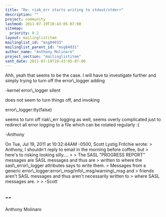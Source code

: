 ```yaml
---
title: "Re: riak_err starts writing to stdout/stderr"
description: ""
project: community
lastmod: 2011-07-19T10:43:05-07:00
sitemap:
  priority: 0.2
layout: mailinglistitem
mailinglist_id: "msg04033"
mailinglist_parent_id: "msg04031"
author_name: "Anthony Molinaro"
project_section: "mailinglistitem"
sent_date: 2011-07-19T10:43:05-07:00
---
```



Ahh, yeah that seems to be the case. I will have to investigate further
and simply trying to turn off the error\\_logger adding

-kernel error\\_logger silent

does not seem to turn things off, and invoking

error\\_logger:tty(false)

seems to turn off riak\\_err logging as well, seems overly complicated
just to redirect all error logging to a file which can be rotated
regularly :(

-Anthony

On Tue, Jul 19, 2011 at 10:32:44AM -0500, Scott Lystig Fritchie wrote:
&gt; Anthony, I shouldn't reply to email in the morning before coffee, but
&gt; here's to risking looking silly....
&gt; 
&gt; The SASL "PROGRESS REPORT" messages are SASL messages and thus are
&gt; written to where the sasl\\_error\\_logger attributes says to write them.
&gt; Messages from a generic error\\_logger:error\\_msg/info\\_msg/warning\\_msg and
&gt; friends aren't SASL messages and thus aren't necessarily written to
&gt; where SASL messages are.
&gt; 
&gt; -Scott

-- 
------------------------------------------------------------------------
Anthony Molinaro 

